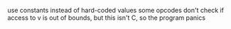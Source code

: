 use constants instead of hard-coded values
some opcodes don't check if access to v is out of bounds, but this isn't C, so the program panics
